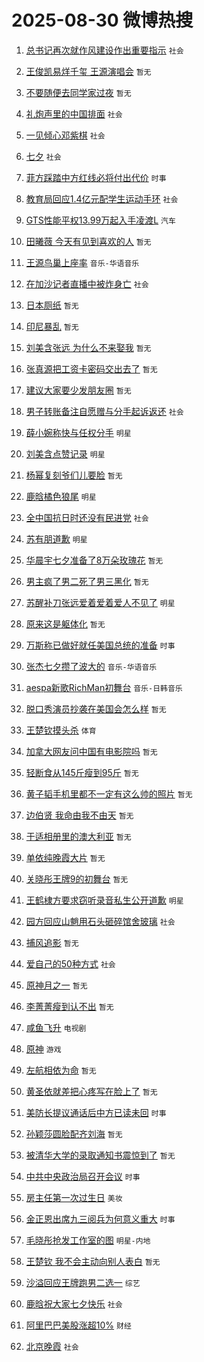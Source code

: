 # 2025-08-30 微博热搜 
1. [总书记再次就作风建设作出重要指示](https://m.weibo.cn/search?containerid=100103type%3D1%26t%3D10%26q%3D%23%E6%80%BB%E4%B9%A6%E8%AE%B0%E5%86%8D%E6%AC%A1%E5%B0%B1%E4%BD%9C%E9%A3%8E%E5%BB%BA%E8%AE%BE%E4%BD%9C%E5%87%BA%E9%87%8D%E8%A6%81%E6%8C%87%E7%A4%BA%23&stream_entry_id=51&isnewpage=1&extparam=seat%3D1%26pos%3D0%26cate%3D10103%26filter_type%3Drealtimehot%26q%3D%2523%25E6%2580%25BB%25E4%25B9%25A6%25E8%25AE%25B0%25E5%2586%258D%25E6%25AC%25A1%25E5%25B0%25B1%25E4%25BD%259C%25E9%25A3%258E%25E5%25BB%25BA%25E8%25AE%25BE%25E4%25BD%259C%25E5%2587%25BA%25E9%2587%258D%25E8%25A6%2581%25E6%258C%2587%25E7%25A4%25BA%2523%26dgr%3D0%26stream_entry_id%3D51%26c_type%3D51%26display_time%3D1756488216%26pre_seqid%3D175648821674102373268104) `社会` 

2. [王俊凯易烊千玺 王源演唱会](https://m.weibo.cn/search?containerid=100103type%3D1%26t%3D10%26q%3D%E7%8E%8B%E4%BF%8A%E5%87%AF%E6%98%93%E7%83%8A%E5%8D%83%E7%8E%BA+%E7%8E%8B%E6%BA%90%E6%BC%94%E5%94%B1%E4%BC%9A&stream_entry_id=31&isnewpage=1&extparam=seat%3D1%26flag%3D2%26cate%3D5001%26pos%3D0%26stream_entry_id%3D31%26lcate%3D5001%26band_rank%3D1%26filter_type%3Drealtimehot%26q%3D%25E7%258E%258B%25E4%25BF%258A%25E5%2587%25AF%25E6%2598%2593%25E7%2583%258A%25E5%258D%2583%25E7%258E%25BA%2520%25E7%258E%258B%25E6%25BA%2590%25E6%25BC%2594%25E5%2594%25B1%25E4%25BC%259A%26dgr%3D0%26realpos%3D1%26c_type%3D31%26display_time%3D1756488216%26pre_seqid%3D175648821674102373268104) `暂无` 

3. [不要随便去同学家过夜](https://m.weibo.cn/search?containerid=100103type%3D1%26t%3D10%26q%3D%23%E4%B8%8D%E8%A6%81%E9%9A%8F%E4%BE%BF%E5%8E%BB%E5%90%8C%E5%AD%A6%E5%AE%B6%E8%BF%87%E5%A4%9C%23&stream_entry_id=31&isnewpage=1&extparam=seat%3D1%26flag%3D0%26cate%3D5001%26pos%3D1%26stream_entry_id%3D31%26lcate%3D5001%26band_rank%3D2%26filter_type%3Drealtimehot%26q%3D%2523%25E4%25B8%258D%25E8%25A6%2581%25E9%259A%258F%25E4%25BE%25BF%25E5%258E%25BB%25E5%2590%258C%25E5%25AD%25A6%25E5%25AE%25B6%25E8%25BF%2587%25E5%25A4%259C%2523%26dgr%3D0%26realpos%3D2%26c_type%3D31%26display_time%3D1756488216%26pre_seqid%3D175648821674102373268104) `暂无` 

4. [礼炮声里的中国排面](https://m.weibo.cn/search?containerid=100103type%3D1%26t%3D10%26q%3D%23%E7%A4%BC%E7%82%AE%E5%A3%B0%E9%87%8C%E7%9A%84%E4%B8%AD%E5%9B%BD%E6%8E%92%E9%9D%A2%23&stream_entry_id=31&isnewpage=1&extparam=seat%3D1%26flag%3D0%26cate%3D5001%26pos%3D2%26stream_entry_id%3D31%26lcate%3D5001%26band_rank%3D3%26filter_type%3Drealtimehot%26q%3D%2523%25E7%25A4%25BC%25E7%2582%25AE%25E5%25A3%25B0%25E9%2587%258C%25E7%259A%2584%25E4%25B8%25AD%25E5%259B%25BD%25E6%258E%2592%25E9%259D%25A2%2523%26dgr%3D0%26realpos%3D3%26c_type%3D31%26display_time%3D1756488216%26pre_seqid%3D175648821674102373268104) `社会` 

5. [一见倾心邓紫棋](https://m.weibo.cn/search?containerid=100103type%3D1%26t%3D10%26q%3D%23%E4%B8%80%E8%A7%81%E5%80%BE%E5%BF%83%E9%82%93%E7%B4%AB%E6%A3%8B%23&stream_entry_id=31&isnewpage=1&extparam=seat%3D1%26cate%3D5001%26pos%3D3%26stream_entry_id%3D31%26lcate%3D5001%26band_rank%3D4%26c_type%3D31%26q%3D%2523%25E4%25B8%2580%25E8%25A7%2581%25E5%2580%25BE%25E5%25BF%2583%25E9%2582%2593%25E7%25B4%25AB%25E6%25A3%258B%2523%26filter_type%3Drealtimehot%26is_ad_pos%3D1%26dgr%3D0%26topic_ad%3D1%26adid%3D299005%26display_time%3D1756488216%26pre_seqid%3D175648821674102373268104) `社会` 

6. [七夕](https://m.weibo.cn/search?containerid=100103type%3D1%26t%3D10%26q%3D%E4%B8%83%E5%A4%95&stream_entry_id=31&isnewpage=1&extparam=seat%3D1%26flag%3D16%26cate%3D5001%26pos%3D4%26stream_entry_id%3D31%26lcate%3D5001%26band_rank%3D4%26filter_type%3Drealtimehot%26q%3D%25E4%25B8%2583%25E5%25A4%2595%26dgr%3D0%26realpos%3D4%26c_type%3D31%26display_time%3D1756488216%26pre_seqid%3D175648821674102373268104) `社会` 

7. [菲方踩踏中方红线必将付出代价](https://m.weibo.cn/search?containerid=100103type%3D1%26t%3D10%26q%3D%23%E8%8F%B2%E6%96%B9%E8%B8%A9%E8%B8%8F%E4%B8%AD%E6%96%B9%E7%BA%A2%E7%BA%BF%E5%BF%85%E5%B0%86%E4%BB%98%E5%87%BA%E4%BB%A3%E4%BB%B7%23&stream_entry_id=31&isnewpage=1&extparam=seat%3D1%26flag%3D1%26cate%3D5001%26pos%3D5%26stream_entry_id%3D31%26lcate%3D5001%26band_rank%3D5%26filter_type%3Drealtimehot%26q%3D%2523%25E8%258F%25B2%25E6%2596%25B9%25E8%25B8%25A9%25E8%25B8%258F%25E4%25B8%25AD%25E6%2596%25B9%25E7%25BA%25A2%25E7%25BA%25BF%25E5%25BF%2585%25E5%25B0%2586%25E4%25BB%2598%25E5%2587%25BA%25E4%25BB%25A3%25E4%25BB%25B7%2523%26dgr%3D0%26realpos%3D5%26c_type%3D31%26display_time%3D1756488216%26pre_seqid%3D175648821674102373268104) `时事` 

8. [教育局回应1.4亿元配学生运动手环](https://m.weibo.cn/search?containerid=100103type%3D1%26t%3D10%26q%3D%23%E6%95%99%E8%82%B2%E5%B1%80%E5%9B%9E%E5%BA%941.4%E4%BA%BF%E5%85%83%E9%85%8D%E5%AD%A6%E7%94%9F%E8%BF%90%E5%8A%A8%E6%89%8B%E7%8E%AF%23&stream_entry_id=31&isnewpage=1&extparam=seat%3D1%26flag%3D0%26cate%3D5001%26pos%3D6%26stream_entry_id%3D31%26lcate%3D5001%26band_rank%3D6%26filter_type%3Drealtimehot%26q%3D%2523%25E6%2595%2599%25E8%2582%25B2%25E5%25B1%2580%25E5%259B%259E%25E5%25BA%25941.4%25E4%25BA%25BF%25E5%2585%2583%25E9%2585%258D%25E5%25AD%25A6%25E7%2594%259F%25E8%25BF%2590%25E5%258A%25A8%25E6%2589%258B%25E7%258E%25AF%2523%26dgr%3D0%26realpos%3D6%26c_type%3D31%26display_time%3D1756488216%26pre_seqid%3D175648821674102373268104) `社会` 

9. [GTS性能平权13.99万起入手凌渡L](https://m.weibo.cn/search?containerid=100103type%3D1%26t%3D10%26q%3D%23GTS%E6%80%A7%E8%83%BD%E5%B9%B3%E6%9D%8313.99%E4%B8%87%E8%B5%B7%E5%85%A5%E6%89%8B%E5%87%8C%E6%B8%A1L%23&stream_entry_id=31&isnewpage=1&extparam=seat%3D1%26cate%3D5001%26pos%3D7%26stream_entry_id%3D31%26lcate%3D5001%26band_rank%3D7%26c_type%3D31%26q%3D%2523GTS%25E6%2580%25A7%25E8%2583%25BD%25E5%25B9%25B3%25E6%259D%258313.99%25E4%25B8%2587%25E8%25B5%25B7%25E5%2585%25A5%25E6%2589%258B%25E5%2587%258C%25E6%25B8%25A1L%2523%26filter_type%3Drealtimehot%26is_ad_pos%3D1%26dgr%3D0%26topic_ad%3D1%26adid%3D299123%26display_time%3D1756488216%26pre_seqid%3D175648821674102373268104) `汽车` 

10. [田曦薇 今天有见到喜欢的人](https://m.weibo.cn/search?containerid=100103type%3D1%26t%3D10%26q%3D%E7%94%B0%E6%9B%A6%E8%96%87+%E4%BB%8A%E5%A4%A9%E6%9C%89%E8%A7%81%E5%88%B0%E5%96%9C%E6%AC%A2%E7%9A%84%E4%BA%BA&stream_entry_id=31&isnewpage=1&extparam=seat%3D1%26flag%3D0%26cate%3D5001%26pos%3D8%26stream_entry_id%3D31%26lcate%3D5001%26band_rank%3D7%26filter_type%3Drealtimehot%26q%3D%25E7%2594%25B0%25E6%259B%25A6%25E8%2596%2587%2520%25E4%25BB%258A%25E5%25A4%25A9%25E6%259C%2589%25E8%25A7%2581%25E5%2588%25B0%25E5%2596%259C%25E6%25AC%25A2%25E7%259A%2584%25E4%25BA%25BA%26dgr%3D0%26realpos%3D7%26c_type%3D31%26display_time%3D1756488216%26pre_seqid%3D175648821674102373268104) `暂无` 

11. [王源鸟巢上座率](https://m.weibo.cn/search?containerid=100103type%3D1%26t%3D10%26q%3D%23%E7%8E%8B%E6%BA%90%E9%B8%9F%E5%B7%A2%E4%B8%8A%E5%BA%A7%E7%8E%87%23&stream_entry_id=31&isnewpage=1&extparam=seat%3D1%26flag%3D0%26cate%3D5001%26pos%3D9%26stream_entry_id%3D31%26lcate%3D5001%26band_rank%3D8%26filter_type%3Drealtimehot%26q%3D%2523%25E7%258E%258B%25E6%25BA%2590%25E9%25B8%259F%25E5%25B7%25A2%25E4%25B8%258A%25E5%25BA%25A7%25E7%258E%2587%2523%26dgr%3D0%26realpos%3D8%26c_type%3D31%26display_time%3D1756488216%26pre_seqid%3D175648821674102373268104) `音乐-华语音乐` 

12. [在加沙记者直播中被炸身亡](https://m.weibo.cn/search?containerid=100103type%3D1%26t%3D10%26q%3D%23%E5%9C%A8%E5%8A%A0%E6%B2%99%E8%AE%B0%E8%80%85%E7%9B%B4%E6%92%AD%E4%B8%AD%E8%A2%AB%E7%82%B8%E8%BA%AB%E4%BA%A1%23&stream_entry_id=31&isnewpage=1&extparam=seat%3D1%26flag%3D0%26cate%3D5001%26pos%3D10%26stream_entry_id%3D31%26lcate%3D5001%26band_rank%3D9%26filter_type%3Drealtimehot%26q%3D%2523%25E5%259C%25A8%25E5%258A%25A0%25E6%25B2%2599%25E8%25AE%25B0%25E8%2580%2585%25E7%259B%25B4%25E6%2592%25AD%25E4%25B8%25AD%25E8%25A2%25AB%25E7%2582%25B8%25E8%25BA%25AB%25E4%25BA%25A1%2523%26dgr%3D0%26realpos%3D9%26c_type%3D31%26display_time%3D1756488216%26pre_seqid%3D175648821674102373268104) `社会` 

13. [日本厕纸](https://m.weibo.cn/search?containerid=100103type%3D1%26t%3D10%26q%3D%E6%97%A5%E6%9C%AC%E5%8E%95%E7%BA%B8&stream_entry_id=31&isnewpage=1&extparam=seat%3D1%26flag%3D0%26cate%3D5001%26pos%3D11%26stream_entry_id%3D31%26lcate%3D5001%26band_rank%3D10%26filter_type%3Drealtimehot%26q%3D%25E6%2597%25A5%25E6%259C%25AC%25E5%258E%2595%25E7%25BA%25B8%26dgr%3D0%26realpos%3D10%26c_type%3D31%26display_time%3D1756488216%26pre_seqid%3D175648821674102373268104) `暂无` 

14. [印尼暴乱](https://m.weibo.cn/search?containerid=100103type%3D1%26t%3D10%26q%3D%E5%8D%B0%E5%B0%BC%E6%9A%B4%E4%B9%B1&stream_entry_id=31&isnewpage=1&extparam=seat%3D1%26flag%3D2%26cate%3D5001%26pos%3D12%26stream_entry_id%3D31%26lcate%3D5001%26band_rank%3D11%26filter_type%3Drealtimehot%26q%3D%25E5%258D%25B0%25E5%25B0%25BC%25E6%259A%25B4%25E4%25B9%25B1%26dgr%3D0%26realpos%3D11%26c_type%3D31%26display_time%3D1756488216%26pre_seqid%3D175648821674102373268104) `暂无` 

15. [刘美含张远 为什么不来娶我](https://m.weibo.cn/search?containerid=100103type%3D1%26t%3D10%26q%3D%E5%88%98%E7%BE%8E%E5%90%AB%E5%BC%A0%E8%BF%9C+%E4%B8%BA%E4%BB%80%E4%B9%88%E4%B8%8D%E6%9D%A5%E5%A8%B6%E6%88%91&stream_entry_id=31&isnewpage=1&extparam=seat%3D1%26flag%3D2%26cate%3D5001%26pos%3D13%26stream_entry_id%3D31%26lcate%3D5001%26band_rank%3D12%26filter_type%3Drealtimehot%26q%3D%25E5%2588%2598%25E7%25BE%258E%25E5%2590%25AB%25E5%25BC%25A0%25E8%25BF%259C%2520%25E4%25B8%25BA%25E4%25BB%2580%25E4%25B9%2588%25E4%25B8%258D%25E6%259D%25A5%25E5%25A8%25B6%25E6%2588%2591%26dgr%3D0%26realpos%3D12%26c_type%3D31%26display_time%3D1756488216%26pre_seqid%3D175648821674102373268104) `暂无` 

16. [张真源把工资卡密码交出去了](https://m.weibo.cn/search?containerid=100103type%3D1%26t%3D10%26q%3D%E5%BC%A0%E7%9C%9F%E6%BA%90%E6%8A%8A%E5%B7%A5%E8%B5%84%E5%8D%A1%E5%AF%86%E7%A0%81%E4%BA%A4%E5%87%BA%E5%8E%BB%E4%BA%86&stream_entry_id=31&isnewpage=1&extparam=seat%3D1%26flag%3D0%26cate%3D5001%26pos%3D14%26stream_entry_id%3D31%26lcate%3D5001%26band_rank%3D13%26filter_type%3Drealtimehot%26q%3D%25E5%25BC%25A0%25E7%259C%259F%25E6%25BA%2590%25E6%258A%258A%25E5%25B7%25A5%25E8%25B5%2584%25E5%258D%25A1%25E5%25AF%2586%25E7%25A0%2581%25E4%25BA%25A4%25E5%2587%25BA%25E5%258E%25BB%25E4%25BA%2586%26dgr%3D0%26realpos%3D13%26c_type%3D31%26display_time%3D1756488216%26pre_seqid%3D175648821674102373268104) `暂无` 

17. [建议大家要少发朋友圈](https://m.weibo.cn/search?containerid=100103type%3D1%26t%3D10%26q%3D%E5%BB%BA%E8%AE%AE%E5%A4%A7%E5%AE%B6%E8%A6%81%E5%B0%91%E5%8F%91%E6%9C%8B%E5%8F%8B%E5%9C%88&stream_entry_id=31&isnewpage=1&extparam=seat%3D1%26flag%3D0%26cate%3D5001%26pos%3D15%26stream_entry_id%3D31%26lcate%3D5001%26band_rank%3D14%26filter_type%3Drealtimehot%26q%3D%25E5%25BB%25BA%25E8%25AE%25AE%25E5%25A4%25A7%25E5%25AE%25B6%25E8%25A6%2581%25E5%25B0%2591%25E5%258F%2591%25E6%259C%258B%25E5%258F%258B%25E5%259C%2588%26dgr%3D0%26realpos%3D14%26c_type%3D31%26display_time%3D1756488216%26pre_seqid%3D175648821674102373268104) `暂无` 

18. [男子转账备注自愿赠与分手起诉返还](https://m.weibo.cn/search?containerid=100103type%3D1%26t%3D10%26q%3D%23%E7%94%B7%E5%AD%90%E8%BD%AC%E8%B4%A6%E5%A4%87%E6%B3%A8%E8%87%AA%E6%84%BF%E8%B5%A0%E4%B8%8E%E5%88%86%E6%89%8B%E8%B5%B7%E8%AF%89%E8%BF%94%E8%BF%98%23&stream_entry_id=31&isnewpage=1&extparam=seat%3D1%26flag%3D0%26cate%3D5001%26pos%3D16%26stream_entry_id%3D31%26lcate%3D5001%26band_rank%3D15%26filter_type%3Drealtimehot%26q%3D%2523%25E7%2594%25B7%25E5%25AD%2590%25E8%25BD%25AC%25E8%25B4%25A6%25E5%25A4%2587%25E6%25B3%25A8%25E8%2587%25AA%25E6%2584%25BF%25E8%25B5%25A0%25E4%25B8%258E%25E5%2588%2586%25E6%2589%258B%25E8%25B5%25B7%25E8%25AF%2589%25E8%25BF%2594%25E8%25BF%2598%2523%26dgr%3D0%26realpos%3D15%26c_type%3D31%26display_time%3D1756488216%26pre_seqid%3D175648821674102373268104) `社会` 

19. [薛小婉称快与任权分手](https://m.weibo.cn/search?containerid=100103type%3D1%26t%3D10%26q%3D%23%E8%96%9B%E5%B0%8F%E5%A9%89%E7%A7%B0%E5%BF%AB%E4%B8%8E%E4%BB%BB%E6%9D%83%E5%88%86%E6%89%8B%23&stream_entry_id=31&isnewpage=1&extparam=seat%3D1%26flag%3D0%26cate%3D5001%26pos%3D17%26stream_entry_id%3D31%26lcate%3D5001%26band_rank%3D16%26filter_type%3Drealtimehot%26q%3D%2523%25E8%2596%259B%25E5%25B0%258F%25E5%25A9%2589%25E7%25A7%25B0%25E5%25BF%25AB%25E4%25B8%258E%25E4%25BB%25BB%25E6%259D%2583%25E5%2588%2586%25E6%2589%258B%2523%26dgr%3D0%26realpos%3D16%26c_type%3D31%26display_time%3D1756488216%26pre_seqid%3D175648821674102373268104) `明星` 

20. [刘美含点赞记录](https://m.weibo.cn/search?containerid=100103type%3D1%26t%3D10%26q%3D%23%E5%88%98%E7%BE%8E%E5%90%AB%E7%82%B9%E8%B5%9E%E8%AE%B0%E5%BD%95%23&stream_entry_id=31&isnewpage=1&extparam=seat%3D1%26flag%3D0%26cate%3D5001%26pos%3D18%26stream_entry_id%3D31%26lcate%3D5001%26band_rank%3D17%26filter_type%3Drealtimehot%26q%3D%2523%25E5%2588%2598%25E7%25BE%258E%25E5%2590%25AB%25E7%2582%25B9%25E8%25B5%259E%25E8%25AE%25B0%25E5%25BD%2595%2523%26dgr%3D0%26realpos%3D17%26c_type%3D31%26display_time%3D1756488216%26pre_seqid%3D175648821674102373268104) `明星` 

21. [杨幂复刻爷们儿要脸](https://m.weibo.cn/search?containerid=100103type%3D1%26t%3D10%26q%3D%E6%9D%A8%E5%B9%82%E5%A4%8D%E5%88%BB%E7%88%B7%E4%BB%AC%E5%84%BF%E8%A6%81%E8%84%B8&stream_entry_id=31&isnewpage=1&extparam=seat%3D1%26flag%3D0%26cate%3D5001%26pos%3D19%26stream_entry_id%3D31%26lcate%3D5001%26band_rank%3D18%26filter_type%3Drealtimehot%26q%3D%25E6%259D%25A8%25E5%25B9%2582%25E5%25A4%258D%25E5%2588%25BB%25E7%2588%25B7%25E4%25BB%25AC%25E5%2584%25BF%25E8%25A6%2581%25E8%2584%25B8%26dgr%3D0%26realpos%3D18%26c_type%3D31%26display_time%3D1756488216%26pre_seqid%3D175648821674102373268104) `暂无` 

22. [鹿晗橘色狼尾](https://m.weibo.cn/search?containerid=100103type%3D1%26t%3D10%26q%3D%23%E9%B9%BF%E6%99%97%E6%A9%98%E8%89%B2%E7%8B%BC%E5%B0%BE%23&stream_entry_id=31&isnewpage=1&extparam=seat%3D1%26flag%3D0%26cate%3D5001%26pos%3D20%26stream_entry_id%3D31%26lcate%3D5001%26band_rank%3D19%26filter_type%3Drealtimehot%26q%3D%2523%25E9%25B9%25BF%25E6%2599%2597%25E6%25A9%2598%25E8%2589%25B2%25E7%258B%25BC%25E5%25B0%25BE%2523%26dgr%3D0%26realpos%3D19%26c_type%3D31%26display_time%3D1756488216%26pre_seqid%3D175648821674102373268104) `明星` 

23. [全中国抗日时还没有民进党](https://m.weibo.cn/search?containerid=100103type%3D1%26t%3D10%26q%3D%23%E5%85%A8%E4%B8%AD%E5%9B%BD%E6%8A%97%E6%97%A5%E6%97%B6%E8%BF%98%E6%B2%A1%E6%9C%89%E6%B0%91%E8%BF%9B%E5%85%9A%23&stream_entry_id=31&isnewpage=1&extparam=seat%3D1%26flag%3D0%26cate%3D5001%26pos%3D21%26stream_entry_id%3D31%26lcate%3D5001%26band_rank%3D20%26filter_type%3Drealtimehot%26q%3D%2523%25E5%2585%25A8%25E4%25B8%25AD%25E5%259B%25BD%25E6%258A%2597%25E6%2597%25A5%25E6%2597%25B6%25E8%25BF%2598%25E6%25B2%25A1%25E6%259C%2589%25E6%25B0%2591%25E8%25BF%259B%25E5%2585%259A%2523%26dgr%3D0%26realpos%3D20%26c_type%3D31%26display_time%3D1756488216%26pre_seqid%3D175648821674102373268104) `社会` 

24. [苏有朋道歉](https://m.weibo.cn/search?containerid=100103type%3D1%26t%3D10%26q%3D%E8%8B%8F%E6%9C%89%E6%9C%8B%E9%81%93%E6%AD%89&stream_entry_id=31&isnewpage=1&extparam=seat%3D1%26flag%3D2%26cate%3D5001%26pos%3D22%26stream_entry_id%3D31%26lcate%3D5001%26band_rank%3D21%26filter_type%3Drealtimehot%26q%3D%25E8%258B%258F%25E6%259C%2589%25E6%259C%258B%25E9%2581%2593%25E6%25AD%2589%26dgr%3D0%26realpos%3D21%26c_type%3D31%26display_time%3D1756488216%26pre_seqid%3D175648821674102373268104) `明星` 

25. [华晨宇七夕准备了8万朵玫瑰花](https://m.weibo.cn/search?containerid=100103type%3D1%26t%3D10%26q%3D%E5%8D%8E%E6%99%A8%E5%AE%87%E4%B8%83%E5%A4%95%E5%87%86%E5%A4%87%E4%BA%868%E4%B8%87%E6%9C%B5%E7%8E%AB%E7%91%B0%E8%8A%B1&stream_entry_id=31&isnewpage=1&extparam=seat%3D1%26flag%3D0%26cate%3D5001%26pos%3D23%26stream_entry_id%3D31%26lcate%3D5001%26band_rank%3D22%26filter_type%3Drealtimehot%26q%3D%25E5%258D%258E%25E6%2599%25A8%25E5%25AE%2587%25E4%25B8%2583%25E5%25A4%2595%25E5%2587%2586%25E5%25A4%2587%25E4%25BA%25868%25E4%25B8%2587%25E6%259C%25B5%25E7%258E%25AB%25E7%2591%25B0%25E8%258A%25B1%26dgr%3D0%26realpos%3D22%26c_type%3D31%26display_time%3D1756488216%26pre_seqid%3D175648821674102373268104) `暂无` 

26. [男主疯了男二死了男三黑化](https://m.weibo.cn/search?containerid=100103type%3D1%26t%3D10%26q%3D%E7%94%B7%E4%B8%BB%E7%96%AF%E4%BA%86%E7%94%B7%E4%BA%8C%E6%AD%BB%E4%BA%86%E7%94%B7%E4%B8%89%E9%BB%91%E5%8C%96&stream_entry_id=31&isnewpage=1&extparam=seat%3D1%26flag%3D0%26cate%3D5001%26pos%3D24%26stream_entry_id%3D31%26lcate%3D5001%26band_rank%3D23%26filter_type%3Drealtimehot%26q%3D%25E7%2594%25B7%25E4%25B8%25BB%25E7%2596%25AF%25E4%25BA%2586%25E7%2594%25B7%25E4%25BA%258C%25E6%25AD%25BB%25E4%25BA%2586%25E7%2594%25B7%25E4%25B8%2589%25E9%25BB%2591%25E5%258C%2596%26dgr%3D0%26realpos%3D23%26c_type%3D31%26display_time%3D1756488216%26pre_seqid%3D175648821674102373268104) `暂无` 

27. [苏醒补刀张远爱着爱着爱人不见了](https://m.weibo.cn/search?containerid=100103type%3D1%26t%3D10%26q%3D%23%E8%8B%8F%E9%86%92%E8%A1%A5%E5%88%80%E5%BC%A0%E8%BF%9C%E7%88%B1%E7%9D%80%E7%88%B1%E7%9D%80%E7%88%B1%E4%BA%BA%E4%B8%8D%E8%A7%81%E4%BA%86%23&stream_entry_id=31&isnewpage=1&extparam=seat%3D1%26flag%3D1%26cate%3D5001%26pos%3D25%26stream_entry_id%3D31%26lcate%3D5001%26band_rank%3D24%26filter_type%3Drealtimehot%26q%3D%2523%25E8%258B%258F%25E9%2586%2592%25E8%25A1%25A5%25E5%2588%2580%25E5%25BC%25A0%25E8%25BF%259C%25E7%2588%25B1%25E7%259D%2580%25E7%2588%25B1%25E7%259D%2580%25E7%2588%25B1%25E4%25BA%25BA%25E4%25B8%258D%25E8%25A7%2581%25E4%25BA%2586%2523%26dgr%3D0%26realpos%3D24%26c_type%3D31%26display_time%3D1756488216%26pre_seqid%3D175648821674102373268104) `明星` 

28. [原来这是躯体化](https://m.weibo.cn/search?containerid=100103type%3D1%26t%3D10%26q%3D%E5%8E%9F%E6%9D%A5%E8%BF%99%E6%98%AF%E8%BA%AF%E4%BD%93%E5%8C%96&stream_entry_id=31&isnewpage=1&extparam=seat%3D1%26flag%3D0%26cate%3D5001%26pos%3D26%26stream_entry_id%3D31%26lcate%3D5001%26band_rank%3D25%26filter_type%3Drealtimehot%26q%3D%25E5%258E%259F%25E6%259D%25A5%25E8%25BF%2599%25E6%2598%25AF%25E8%25BA%25AF%25E4%25BD%2593%25E5%258C%2596%26dgr%3D0%26realpos%3D25%26c_type%3D31%26display_time%3D1756488216%26pre_seqid%3D175648821674102373268104) `暂无` 

29. [万斯称已做好就任美国总统的准备](https://m.weibo.cn/search?containerid=100103type%3D1%26t%3D10%26q%3D%23%E4%B8%87%E6%96%AF%E7%A7%B0%E5%B7%B2%E5%81%9A%E5%A5%BD%E5%B0%B1%E4%BB%BB%E7%BE%8E%E5%9B%BD%E6%80%BB%E7%BB%9F%E7%9A%84%E5%87%86%E5%A4%87%23&stream_entry_id=31&isnewpage=1&extparam=seat%3D1%26flag%3D0%26cate%3D5001%26pos%3D27%26stream_entry_id%3D31%26lcate%3D5001%26band_rank%3D26%26filter_type%3Drealtimehot%26q%3D%2523%25E4%25B8%2587%25E6%2596%25AF%25E7%25A7%25B0%25E5%25B7%25B2%25E5%2581%259A%25E5%25A5%25BD%25E5%25B0%25B1%25E4%25BB%25BB%25E7%25BE%258E%25E5%259B%25BD%25E6%2580%25BB%25E7%25BB%259F%25E7%259A%2584%25E5%2587%2586%25E5%25A4%2587%2523%26dgr%3D0%26realpos%3D26%26c_type%3D31%26display_time%3D1756488216%26pre_seqid%3D175648821674102373268104) `时事` 

30. [张杰七夕攒了波大的](https://m.weibo.cn/search?containerid=100103type%3D1%26t%3D10%26q%3D%23%E5%BC%A0%E6%9D%B0%E4%B8%83%E5%A4%95%E6%94%92%E4%BA%86%E6%B3%A2%E5%A4%A7%E7%9A%84%23&stream_entry_id=31&isnewpage=1&extparam=seat%3D1%26flag%3D0%26cate%3D5001%26pos%3D28%26stream_entry_id%3D31%26lcate%3D5001%26band_rank%3D27%26filter_type%3Drealtimehot%26q%3D%2523%25E5%25BC%25A0%25E6%259D%25B0%25E4%25B8%2583%25E5%25A4%2595%25E6%2594%2592%25E4%25BA%2586%25E6%25B3%25A2%25E5%25A4%25A7%25E7%259A%2584%2523%26dgr%3D0%26realpos%3D27%26c_type%3D31%26display_time%3D1756488216%26pre_seqid%3D175648821674102373268104) `音乐-华语音乐` 

31. [aespa新歌RichMan初舞台](https://m.weibo.cn/search?containerid=100103type%3D1%26t%3D10%26q%3D%23aespa%E6%96%B0%E6%AD%8CRichMan%E5%88%9D%E8%88%9E%E5%8F%B0%23&stream_entry_id=31&isnewpage=1&extparam=seat%3D1%26flag%3D0%26cate%3D5001%26pos%3D29%26stream_entry_id%3D31%26lcate%3D5001%26band_rank%3D28%26filter_type%3Drealtimehot%26q%3D%2523aespa%25E6%2596%25B0%25E6%25AD%258CRichMan%25E5%2588%259D%25E8%2588%259E%25E5%258F%25B0%2523%26dgr%3D0%26realpos%3D28%26c_type%3D31%26display_time%3D1756488216%26pre_seqid%3D175648821674102373268104) `音乐-日韩音乐` 

32. [脱口秀演员抄袭在美国会怎么样](https://m.weibo.cn/search?containerid=100103type%3D1%26t%3D10%26q%3D%E8%84%B1%E5%8F%A3%E7%A7%80%E6%BC%94%E5%91%98%E6%8A%84%E8%A2%AD%E5%9C%A8%E7%BE%8E%E5%9B%BD%E4%BC%9A%E6%80%8E%E4%B9%88%E6%A0%B7&stream_entry_id=31&isnewpage=1&extparam=seat%3D1%26flag%3D0%26cate%3D5001%26pos%3D30%26stream_entry_id%3D31%26lcate%3D5001%26band_rank%3D29%26filter_type%3Drealtimehot%26q%3D%25E8%2584%25B1%25E5%258F%25A3%25E7%25A7%2580%25E6%25BC%2594%25E5%2591%2598%25E6%258A%2584%25E8%25A2%25AD%25E5%259C%25A8%25E7%25BE%258E%25E5%259B%25BD%25E4%25BC%259A%25E6%2580%258E%25E4%25B9%2588%25E6%25A0%25B7%26dgr%3D0%26realpos%3D29%26c_type%3D31%26display_time%3D1756488216%26pre_seqid%3D175648821674102373268104) `暂无` 

33. [王楚钦摸头杀](https://m.weibo.cn/search?containerid=100103type%3D1%26t%3D10%26q%3D%23%E7%8E%8B%E6%A5%9A%E9%92%A6%E6%91%B8%E5%A4%B4%E6%9D%80%23&stream_entry_id=31&isnewpage=1&extparam=seat%3D1%26flag%3D0%26cate%3D5001%26pos%3D31%26stream_entry_id%3D31%26lcate%3D5001%26band_rank%3D30%26filter_type%3Drealtimehot%26q%3D%2523%25E7%258E%258B%25E6%25A5%259A%25E9%2592%25A6%25E6%2591%25B8%25E5%25A4%25B4%25E6%259D%2580%2523%26dgr%3D0%26realpos%3D30%26c_type%3D31%26display_time%3D1756488216%26pre_seqid%3D175648821674102373268104) `体育` 

34. [加拿大网友问中国有电影院吗](https://m.weibo.cn/search?containerid=100103type%3D1%26t%3D10%26q%3D%E5%8A%A0%E6%8B%BF%E5%A4%A7%E7%BD%91%E5%8F%8B%E9%97%AE%E4%B8%AD%E5%9B%BD%E6%9C%89%E7%94%B5%E5%BD%B1%E9%99%A2%E5%90%97&stream_entry_id=31&isnewpage=1&extparam=seat%3D1%26flag%3D1%26cate%3D5001%26pos%3D32%26stream_entry_id%3D31%26lcate%3D5001%26band_rank%3D31%26filter_type%3Drealtimehot%26q%3D%25E5%258A%25A0%25E6%258B%25BF%25E5%25A4%25A7%25E7%25BD%2591%25E5%258F%258B%25E9%2597%25AE%25E4%25B8%25AD%25E5%259B%25BD%25E6%259C%2589%25E7%2594%25B5%25E5%25BD%25B1%25E9%2599%25A2%25E5%2590%2597%26dgr%3D0%26realpos%3D31%26c_type%3D31%26display_time%3D1756488216%26pre_seqid%3D175648821674102373268104) `暂无` 

35. [轻断食从145斤瘦到95斤](https://m.weibo.cn/search?containerid=100103type%3D1%26t%3D10%26q%3D%E8%BD%BB%E6%96%AD%E9%A3%9F%E4%BB%8E145%E6%96%A4%E7%98%A6%E5%88%B095%E6%96%A4&stream_entry_id=31&isnewpage=1&extparam=seat%3D1%26flag%3D0%26cate%3D5001%26pos%3D33%26stream_entry_id%3D31%26lcate%3D5001%26band_rank%3D32%26filter_type%3Drealtimehot%26q%3D%25E8%25BD%25BB%25E6%2596%25AD%25E9%25A3%259F%25E4%25BB%258E145%25E6%2596%25A4%25E7%2598%25A6%25E5%2588%25B095%25E6%2596%25A4%26dgr%3D0%26realpos%3D32%26c_type%3D31%26display_time%3D1756488216%26pre_seqid%3D175648821674102373268104) `暂无` 

36. [黄子韬手机里都不一定有这么帅的照片](https://m.weibo.cn/search?containerid=100103type%3D1%26t%3D10%26q%3D%E9%BB%84%E5%AD%90%E9%9F%AC%E6%89%8B%E6%9C%BA%E9%87%8C%E9%83%BD%E4%B8%8D%E4%B8%80%E5%AE%9A%E6%9C%89%E8%BF%99%E4%B9%88%E5%B8%85%E7%9A%84%E7%85%A7%E7%89%87&stream_entry_id=31&isnewpage=1&extparam=seat%3D1%26flag%3D0%26cate%3D5001%26pos%3D34%26stream_entry_id%3D31%26lcate%3D5001%26band_rank%3D33%26filter_type%3Drealtimehot%26q%3D%25E9%25BB%2584%25E5%25AD%2590%25E9%259F%25AC%25E6%2589%258B%25E6%259C%25BA%25E9%2587%258C%25E9%2583%25BD%25E4%25B8%258D%25E4%25B8%2580%25E5%25AE%259A%25E6%259C%2589%25E8%25BF%2599%25E4%25B9%2588%25E5%25B8%2585%25E7%259A%2584%25E7%2585%25A7%25E7%2589%2587%26dgr%3D0%26realpos%3D33%26c_type%3D31%26display_time%3D1756488216%26pre_seqid%3D175648821674102373268104) `暂无` 

37. [边伯贤 我命由我不由天](https://m.weibo.cn/search?containerid=100103type%3D1%26t%3D10%26q%3D%E8%BE%B9%E4%BC%AF%E8%B4%A4+%E6%88%91%E5%91%BD%E7%94%B1%E6%88%91%E4%B8%8D%E7%94%B1%E5%A4%A9&stream_entry_id=31&isnewpage=1&extparam=seat%3D1%26flag%3D0%26cate%3D5001%26pos%3D35%26stream_entry_id%3D31%26lcate%3D5001%26band_rank%3D34%26filter_type%3Drealtimehot%26q%3D%25E8%25BE%25B9%25E4%25BC%25AF%25E8%25B4%25A4%2520%25E6%2588%2591%25E5%2591%25BD%25E7%2594%25B1%25E6%2588%2591%25E4%25B8%258D%25E7%2594%25B1%25E5%25A4%25A9%26dgr%3D0%26realpos%3D34%26c_type%3D31%26display_time%3D1756488216%26pre_seqid%3D175648821674102373268104) `暂无` 

38. [于适相册里的澳大利亚](https://m.weibo.cn/search?containerid=100103type%3D1%26t%3D10%26q%3D%E4%BA%8E%E9%80%82%E7%9B%B8%E5%86%8C%E9%87%8C%E7%9A%84%E6%BE%B3%E5%A4%A7%E5%88%A9%E4%BA%9A&stream_entry_id=31&isnewpage=1&extparam=seat%3D1%26flag%3D0%26cate%3D5001%26pos%3D36%26stream_entry_id%3D31%26lcate%3D5001%26band_rank%3D35%26filter_type%3Drealtimehot%26q%3D%25E4%25BA%258E%25E9%2580%2582%25E7%259B%25B8%25E5%2586%258C%25E9%2587%258C%25E7%259A%2584%25E6%25BE%25B3%25E5%25A4%25A7%25E5%2588%25A9%25E4%25BA%259A%26dgr%3D0%26realpos%3D35%26c_type%3D31%26display_time%3D1756488216%26pre_seqid%3D175648821674102373268104) `暂无` 

39. [单依纯晚霞大片](https://m.weibo.cn/search?containerid=100103type%3D1%26t%3D10%26q%3D%E5%8D%95%E4%BE%9D%E7%BA%AF%E6%99%9A%E9%9C%9E%E5%A4%A7%E7%89%87&stream_entry_id=31&isnewpage=1&extparam=seat%3D1%26flag%3D0%26cate%3D5001%26pos%3D37%26stream_entry_id%3D31%26lcate%3D5001%26band_rank%3D36%26filter_type%3Drealtimehot%26q%3D%25E5%258D%2595%25E4%25BE%259D%25E7%25BA%25AF%25E6%2599%259A%25E9%259C%259E%25E5%25A4%25A7%25E7%2589%2587%26dgr%3D0%26realpos%3D36%26c_type%3D31%26display_time%3D1756488216%26pre_seqid%3D175648821674102373268104) `暂无` 

40. [关晓彤王牌9的初舞台](https://m.weibo.cn/search?containerid=100103type%3D1%26t%3D10%26q%3D%E5%85%B3%E6%99%93%E5%BD%A4%E7%8E%8B%E7%89%8C9%E7%9A%84%E5%88%9D%E8%88%9E%E5%8F%B0&stream_entry_id=31&isnewpage=1&extparam=seat%3D1%26flag%3D0%26cate%3D5001%26pos%3D38%26stream_entry_id%3D31%26lcate%3D5001%26band_rank%3D37%26filter_type%3Drealtimehot%26q%3D%25E5%2585%25B3%25E6%2599%2593%25E5%25BD%25A4%25E7%258E%258B%25E7%2589%258C9%25E7%259A%2584%25E5%2588%259D%25E8%2588%259E%25E5%258F%25B0%26dgr%3D0%26realpos%3D37%26c_type%3D31%26display_time%3D1756488216%26pre_seqid%3D175648821674102373268104) `暂无` 

41. [王鹤棣方要求窃听录音私生公开道歉](https://m.weibo.cn/search?containerid=100103type%3D1%26t%3D10%26q%3D%23%E7%8E%8B%E9%B9%A4%E6%A3%A3%E6%96%B9%E8%A6%81%E6%B1%82%E7%AA%83%E5%90%AC%E5%BD%95%E9%9F%B3%E7%A7%81%E7%94%9F%E5%85%AC%E5%BC%80%E9%81%93%E6%AD%89%23&stream_entry_id=31&isnewpage=1&extparam=seat%3D1%26flag%3D0%26cate%3D5001%26pos%3D39%26stream_entry_id%3D31%26lcate%3D5001%26band_rank%3D38%26filter_type%3Drealtimehot%26q%3D%2523%25E7%258E%258B%25E9%25B9%25A4%25E6%25A3%25A3%25E6%2596%25B9%25E8%25A6%2581%25E6%25B1%2582%25E7%25AA%2583%25E5%2590%25AC%25E5%25BD%2595%25E9%259F%25B3%25E7%25A7%2581%25E7%2594%259F%25E5%2585%25AC%25E5%25BC%2580%25E9%2581%2593%25E6%25AD%2589%2523%26dgr%3D0%26realpos%3D38%26c_type%3D31%26display_time%3D1756488216%26pre_seqid%3D175648821674102373268104) `明星` 

42. [园方回应山魈用石头砸碎馆舍玻璃](https://m.weibo.cn/search?containerid=100103type%3D1%26t%3D10%26q%3D%23%E5%9B%AD%E6%96%B9%E5%9B%9E%E5%BA%94%E5%B1%B1%E9%AD%88%E7%94%A8%E7%9F%B3%E5%A4%B4%E7%A0%B8%E7%A2%8E%E9%A6%86%E8%88%8D%E7%8E%BB%E7%92%83%23&stream_entry_id=31&isnewpage=1&extparam=seat%3D1%26flag%3D0%26cate%3D5001%26pos%3D40%26stream_entry_id%3D31%26lcate%3D5001%26band_rank%3D39%26filter_type%3Drealtimehot%26q%3D%2523%25E5%259B%25AD%25E6%2596%25B9%25E5%259B%259E%25E5%25BA%2594%25E5%25B1%25B1%25E9%25AD%2588%25E7%2594%25A8%25E7%259F%25B3%25E5%25A4%25B4%25E7%25A0%25B8%25E7%25A2%258E%25E9%25A6%2586%25E8%2588%258D%25E7%258E%25BB%25E7%2592%2583%2523%26dgr%3D0%26realpos%3D39%26c_type%3D31%26display_time%3D1756488216%26pre_seqid%3D175648821674102373268104) `社会` 

43. [捕风追影](https://m.weibo.cn/search?containerid=100103type%3D1%26t%3D10%26q%3D%E6%8D%95%E9%A3%8E%E8%BF%BD%E5%BD%B1&stream_entry_id=31&isnewpage=1&extparam=seat%3D1%26flag%3D0%26cate%3D5001%26pos%3D41%26stream_entry_id%3D31%26lcate%3D5001%26band_rank%3D40%26filter_type%3Drealtimehot%26q%3D%25E6%258D%2595%25E9%25A3%258E%25E8%25BF%25BD%25E5%25BD%25B1%26dgr%3D0%26realpos%3D40%26c_type%3D31%26display_time%3D1756488216%26pre_seqid%3D175648821674102373268104) `暂无` 

44. [爱自己的50种方式](https://m.weibo.cn/search?containerid=100103type%3D1%26t%3D10%26q%3D%23%E7%88%B1%E8%87%AA%E5%B7%B1%E7%9A%8450%E7%A7%8D%E6%96%B9%E5%BC%8F%23&stream_entry_id=31&isnewpage=1&extparam=seat%3D1%26flag%3D1%26cate%3D5001%26pos%3D42%26stream_entry_id%3D31%26lcate%3D5001%26band_rank%3D41%26filter_type%3Drealtimehot%26q%3D%2523%25E7%2588%25B1%25E8%2587%25AA%25E5%25B7%25B1%25E7%259A%258450%25E7%25A7%258D%25E6%2596%25B9%25E5%25BC%258F%2523%26dgr%3D0%26realpos%3D41%26c_type%3D31%26display_time%3D1756488216%26pre_seqid%3D175648821674102373268104) `社会` 

45. [原神月之一](https://m.weibo.cn/search?containerid=100103type%3D1%26t%3D10%26q%3D%23%E5%8E%9F%E7%A5%9E%E6%9C%88%E4%B9%8B%E4%B8%80%23&stream_entry_id=31&isnewpage=1&extparam=seat%3D1%26flag%3D0%26cate%3D5001%26pos%3D43%26stream_entry_id%3D31%26lcate%3D5001%26band_rank%3D42%26filter_type%3Drealtimehot%26q%3D%2523%25E5%258E%259F%25E7%25A5%259E%25E6%259C%2588%25E4%25B9%258B%25E4%25B8%2580%2523%26dgr%3D0%26realpos%3D42%26c_type%3D31%26display_time%3D1756488216%26pre_seqid%3D175648821674102373268104) `暂无` 

46. [李菁菁瘦到认不出](https://m.weibo.cn/search?containerid=100103type%3D1%26t%3D10%26q%3D%E6%9D%8E%E8%8F%81%E8%8F%81%E7%98%A6%E5%88%B0%E8%AE%A4%E4%B8%8D%E5%87%BA&stream_entry_id=31&isnewpage=1&extparam=seat%3D1%26flag%3D0%26cate%3D5001%26pos%3D44%26stream_entry_id%3D31%26lcate%3D5001%26band_rank%3D43%26filter_type%3Drealtimehot%26q%3D%25E6%259D%258E%25E8%258F%2581%25E8%258F%2581%25E7%2598%25A6%25E5%2588%25B0%25E8%25AE%25A4%25E4%25B8%258D%25E5%2587%25BA%26dgr%3D0%26realpos%3D43%26c_type%3D31%26display_time%3D1756488216%26pre_seqid%3D175648821674102373268104) `暂无` 

47. [咸鱼飞升](https://m.weibo.cn/search?containerid=100103type%3D1%26t%3D10%26q%3D%E5%92%B8%E9%B1%BC%E9%A3%9E%E5%8D%87&stream_entry_id=31&isnewpage=1&extparam=seat%3D1%26flag%3D0%26cate%3D5001%26pos%3D45%26stream_entry_id%3D31%26lcate%3D5001%26band_rank%3D44%26filter_type%3Drealtimehot%26q%3D%25E5%2592%25B8%25E9%25B1%25BC%25E9%25A3%259E%25E5%258D%2587%26dgr%3D0%26realpos%3D44%26c_type%3D31%26display_time%3D1756488216%26pre_seqid%3D175648821674102373268104) `电视剧` 

48. [原神](https://m.weibo.cn/search?containerid=100103type%3D1%26t%3D10%26q%3D%E5%8E%9F%E7%A5%9E&stream_entry_id=31&isnewpage=1&extparam=seat%3D1%26flag%3D0%26cate%3D5001%26pos%3D46%26stream_entry_id%3D31%26lcate%3D5001%26band_rank%3D45%26filter_type%3Drealtimehot%26q%3D%25E5%258E%259F%25E7%25A5%259E%26dgr%3D0%26realpos%3D45%26c_type%3D31%26display_time%3D1756488216%26pre_seqid%3D175648821674102373268104) `游戏` 

49. [左航相依为命](https://m.weibo.cn/search?containerid=100103type%3D1%26t%3D10%26q%3D%E5%B7%A6%E8%88%AA%E7%9B%B8%E4%BE%9D%E4%B8%BA%E5%91%BD&stream_entry_id=31&isnewpage=1&extparam=seat%3D1%26flag%3D1%26cate%3D5001%26pos%3D47%26stream_entry_id%3D31%26lcate%3D5001%26band_rank%3D46%26filter_type%3Drealtimehot%26q%3D%25E5%25B7%25A6%25E8%2588%25AA%25E7%259B%25B8%25E4%25BE%259D%25E4%25B8%25BA%25E5%2591%25BD%26dgr%3D0%26realpos%3D46%26c_type%3D31%26display_time%3D1756488216%26pre_seqid%3D175648821674102373268104) `暂无` 

50. [黄圣依就差把心疼写在脸上了](https://m.weibo.cn/search?containerid=100103type%3D1%26t%3D10%26q%3D%E9%BB%84%E5%9C%A3%E4%BE%9D%E5%B0%B1%E5%B7%AE%E6%8A%8A%E5%BF%83%E7%96%BC%E5%86%99%E5%9C%A8%E8%84%B8%E4%B8%8A%E4%BA%86&stream_entry_id=31&isnewpage=1&extparam=seat%3D1%26flag%3D0%26cate%3D5001%26pos%3D48%26stream_entry_id%3D31%26lcate%3D5001%26band_rank%3D47%26filter_type%3Drealtimehot%26q%3D%25E9%25BB%2584%25E5%259C%25A3%25E4%25BE%259D%25E5%25B0%25B1%25E5%25B7%25AE%25E6%258A%258A%25E5%25BF%2583%25E7%2596%25BC%25E5%2586%2599%25E5%259C%25A8%25E8%2584%25B8%25E4%25B8%258A%25E4%25BA%2586%26dgr%3D0%26realpos%3D47%26c_type%3D31%26display_time%3D1756488216%26pre_seqid%3D175648821674102373268104) `暂无` 

51. [美防长提议通话后中方已读未回](https://m.weibo.cn/search?containerid=100103type%3D1%26t%3D10%26q%3D%23%E7%BE%8E%E9%98%B2%E9%95%BF%E6%8F%90%E8%AE%AE%E9%80%9A%E8%AF%9D%E5%90%8E%E4%B8%AD%E6%96%B9%E5%B7%B2%E8%AF%BB%E6%9C%AA%E5%9B%9E%23&stream_entry_id=31&isnewpage=1&extparam=seat%3D1%26flag%3D1%26cate%3D5001%26pos%3D49%26stream_entry_id%3D31%26lcate%3D5001%26band_rank%3D48%26filter_type%3Drealtimehot%26q%3D%2523%25E7%25BE%258E%25E9%2598%25B2%25E9%2595%25BF%25E6%258F%2590%25E8%25AE%25AE%25E9%2580%259A%25E8%25AF%259D%25E5%2590%258E%25E4%25B8%25AD%25E6%2596%25B9%25E5%25B7%25B2%25E8%25AF%25BB%25E6%259C%25AA%25E5%259B%259E%2523%26dgr%3D0%26realpos%3D48%26c_type%3D31%26display_time%3D1756488216%26pre_seqid%3D175648821674102373268104) `时事` 

52. [孙颖莎圆脸配齐刘海](https://m.weibo.cn/search?containerid=100103type%3D1%26t%3D10%26q%3D%E5%AD%99%E9%A2%96%E8%8E%8E%E5%9C%86%E8%84%B8%E9%85%8D%E9%BD%90%E5%88%98%E6%B5%B7&stream_entry_id=31&isnewpage=1&extparam=seat%3D1%26flag%3D0%26cate%3D5001%26pos%3D50%26stream_entry_id%3D31%26lcate%3D5001%26band_rank%3D49%26filter_type%3Drealtimehot%26q%3D%25E5%25AD%2599%25E9%25A2%2596%25E8%258E%258E%25E5%259C%2586%25E8%2584%25B8%25E9%2585%258D%25E9%25BD%2590%25E5%2588%2598%25E6%25B5%25B7%26dgr%3D0%26realpos%3D49%26c_type%3D31%26display_time%3D1756488216%26pre_seqid%3D175648821674102373268104) `暂无` 

53. [被清华大学的录取通知书震惊到了](https://m.weibo.cn/search?containerid=100103type%3D1%26t%3D10%26q%3D%E8%A2%AB%E6%B8%85%E5%8D%8E%E5%A4%A7%E5%AD%A6%E7%9A%84%E5%BD%95%E5%8F%96%E9%80%9A%E7%9F%A5%E4%B9%A6%E9%9C%87%E6%83%8A%E5%88%B0%E4%BA%86&stream_entry_id=31&isnewpage=1&extparam=seat%3D1%26flag%3D0%26cate%3D5001%26pos%3D51%26stream_entry_id%3D31%26lcate%3D5001%26band_rank%3D50%26filter_type%3Drealtimehot%26q%3D%25E8%25A2%25AB%25E6%25B8%2585%25E5%258D%258E%25E5%25A4%25A7%25E5%25AD%25A6%25E7%259A%2584%25E5%25BD%2595%25E5%258F%2596%25E9%2580%259A%25E7%259F%25A5%25E4%25B9%25A6%25E9%259C%2587%25E6%2583%258A%25E5%2588%25B0%25E4%25BA%2586%26dgr%3D0%26realpos%3D50%26c_type%3D31%26display_time%3D1756488216%26pre_seqid%3D175648821674102373268104) `暂无` 

54. [中共中央政治局召开会议](https://m.weibo.cn/search?containerid=100103type%3D1%26t%3D10%26q%3D%23%E4%B8%AD%E5%85%B1%E4%B8%AD%E5%A4%AE%E6%94%BF%E6%B2%BB%E5%B1%80%E5%8F%AC%E5%BC%80%E4%BC%9A%E8%AE%AE%23&stream_entry_id=51&isnewpage=1&extparam=seat%3D1%26filter_type%3Drealtimehot%26stream_entry_id%3D51%26c_type%3D51%26cate%3D10103%26q%3D%2523%25E4%25B8%25AD%25E5%2585%25B1%25E4%25B8%25AD%25E5%25A4%25AE%25E6%2594%25BF%25E6%25B2%25BB%25E5%25B1%2580%25E5%258F%25AC%25E5%25BC%2580%25E4%25BC%259A%25E8%25AE%25AE%2523%26dgr%3D0%26pos%3D0%26display_time%3D1756485177%26pre_seqid%3D17564851770360177678609) `时事` 

55. [房主任第一次过生日](https://m.weibo.cn/search?containerid=100103type%3D1%26t%3D10%26q%3D%23%E6%88%BF%E4%B8%BB%E4%BB%BB%E7%AC%AC%E4%B8%80%E6%AC%A1%E8%BF%87%E7%94%9F%E6%97%A5%23&stream_entry_id=31&isnewpage=1&extparam=seat%3D1%26adid%3D299181%26filter_type%3Drealtimehot%26c_type%3D31%26pos%3D3%26lcate%3D5001%26is_ad_pos%3D1%26stream_entry_id%3D31%26band_rank%3D4%26cate%3D5001%26q%3D%2523%25E6%2588%25BF%25E4%25B8%25BB%25E4%25BB%25BB%25E7%25AC%25AC%25E4%25B8%2580%25E6%25AC%25A1%25E8%25BF%2587%25E7%2594%259F%25E6%2597%25A5%2523%26dgr%3D0%26topic_ad%3D1%26display_time%3D1756485177%26pre_seqid%3D17564851770360177678609) `美妆` 

56. [金正恩出席九三阅兵为何意义重大](https://m.weibo.cn/search?containerid=100103type%3D1%26t%3D10%26q%3D%23%E9%87%91%E6%AD%A3%E6%81%A9%E5%87%BA%E5%B8%AD%E4%B9%9D%E4%B8%89%E9%98%85%E5%85%B5%E4%B8%BA%E4%BD%95%E6%84%8F%E4%B9%89%E9%87%8D%E5%A4%A7%23&stream_entry_id=31&isnewpage=1&extparam=seat%3D1%26filter_type%3Drealtimehot%26c_type%3D31%26cate%3D5001%26lcate%3D5001%26pos%3D6%26stream_entry_id%3D31%26band_rank%3D6%26flag%3D1%26q%3D%2523%25E9%2587%2591%25E6%25AD%25A3%25E6%2581%25A9%25E5%2587%25BA%25E5%25B8%25AD%25E4%25B9%259D%25E4%25B8%2589%25E9%2598%2585%25E5%2585%25B5%25E4%25B8%25BA%25E4%25BD%2595%25E6%2584%258F%25E4%25B9%2589%25E9%2587%258D%25E5%25A4%25A7%2523%26dgr%3D0%26realpos%3D6%26display_time%3D1756485177%26pre_seqid%3D17564851770360177678609) `时事` 

57. [毛晓彤抢发工作室的图](https://m.weibo.cn/search?containerid=100103type%3D1%26t%3D10%26q%3D%E6%AF%9B%E6%99%93%E5%BD%A4%E6%8A%A2%E5%8F%91%E5%B7%A5%E4%BD%9C%E5%AE%A4%E7%9A%84%E5%9B%BE&stream_entry_id=31&isnewpage=1&extparam=seat%3D1%26filter_type%3Drealtimehot%26c_type%3D31%26cate%3D5001%26lcate%3D5001%26pos%3D28%26stream_entry_id%3D31%26band_rank%3D27%26flag%3D0%26q%3D%25E6%25AF%259B%25E6%2599%2593%25E5%25BD%25A4%25E6%258A%25A2%25E5%258F%2591%25E5%25B7%25A5%25E4%25BD%259C%25E5%25AE%25A4%25E7%259A%2584%25E5%259B%25BE%26dgr%3D0%26realpos%3D27%26display_time%3D1756485177%26pre_seqid%3D17564851770360177678609) `明星-内地` 

58. [王楚钦 我不会主动向别人表白](https://m.weibo.cn/search?containerid=100103type%3D1%26t%3D10%26q%3D%E7%8E%8B%E6%A5%9A%E9%92%A6+%E6%88%91%E4%B8%8D%E4%BC%9A%E4%B8%BB%E5%8A%A8%E5%90%91%E5%88%AB%E4%BA%BA%E8%A1%A8%E7%99%BD&stream_entry_id=31&isnewpage=1&extparam=seat%3D1%26filter_type%3Drealtimehot%26c_type%3D31%26cate%3D5001%26lcate%3D5001%26pos%3D32%26stream_entry_id%3D31%26band_rank%3D31%26flag%3D1%26q%3D%25E7%258E%258B%25E6%25A5%259A%25E9%2592%25A6%2520%25E6%2588%2591%25E4%25B8%258D%25E4%25BC%259A%25E4%25B8%25BB%25E5%258A%25A8%25E5%2590%2591%25E5%2588%25AB%25E4%25BA%25BA%25E8%25A1%25A8%25E7%2599%25BD%26dgr%3D0%26realpos%3D31%26display_time%3D1756485177%26pre_seqid%3D17564851770360177678609) `暂无` 

59. [沙溢回应王牌跑男二选一](https://m.weibo.cn/search?containerid=100103type%3D1%26t%3D10%26q%3D%E6%B2%99%E6%BA%A2%E5%9B%9E%E5%BA%94%E7%8E%8B%E7%89%8C%E8%B7%91%E7%94%B7%E4%BA%8C%E9%80%89%E4%B8%80&stream_entry_id=31&isnewpage=1&extparam=seat%3D1%26filter_type%3Drealtimehot%26c_type%3D31%26cate%3D5001%26lcate%3D5001%26pos%3D38%26stream_entry_id%3D31%26band_rank%3D37%26flag%3D0%26q%3D%25E6%25B2%2599%25E6%25BA%25A2%25E5%259B%259E%25E5%25BA%2594%25E7%258E%258B%25E7%2589%258C%25E8%25B7%2591%25E7%2594%25B7%25E4%25BA%258C%25E9%2580%2589%25E4%25B8%2580%26dgr%3D0%26realpos%3D37%26display_time%3D1756485177%26pre_seqid%3D17564851770360177678609) `综艺` 

60. [鹿晗祝大家七夕快乐](https://m.weibo.cn/search?containerid=100103type%3D1%26t%3D10%26q%3D%23%E9%B9%BF%E6%99%97%E7%A5%9D%E5%A4%A7%E5%AE%B6%E4%B8%83%E5%A4%95%E5%BF%AB%E4%B9%90%23&stream_entry_id=31&isnewpage=1&extparam=seat%3D1%26filter_type%3Drealtimehot%26c_type%3D31%26cate%3D5001%26lcate%3D5001%26pos%3D46%26stream_entry_id%3D31%26band_rank%3D45%26flag%3D0%26q%3D%2523%25E9%25B9%25BF%25E6%2599%2597%25E7%25A5%259D%25E5%25A4%25A7%25E5%25AE%25B6%25E4%25B8%2583%25E5%25A4%2595%25E5%25BF%25AB%25E4%25B9%2590%2523%26dgr%3D0%26realpos%3D45%26display_time%3D1756485177%26pre_seqid%3D17564851770360177678609) `社会` 

61. [阿里巴巴美股涨超10%](https://m.weibo.cn/search?containerid=100103type%3D1%26t%3D10%26q%3D%23%E9%98%BF%E9%87%8C%E5%B7%B4%E5%B7%B4%E7%BE%8E%E8%82%A1%E6%B6%A8%E8%B6%8510%25%23&stream_entry_id=31&isnewpage=1&extparam=seat%3D1%26filter_type%3Drealtimehot%26c_type%3D31%26cate%3D5001%26lcate%3D5001%26pos%3D48%26stream_entry_id%3D31%26band_rank%3D47%26flag%3D1%26q%3D%2523%25E9%2598%25BF%25E9%2587%258C%25E5%25B7%25B4%25E5%25B7%25B4%25E7%25BE%258E%25E8%2582%25A1%25E6%25B6%25A8%25E8%25B6%258510%2525%2523%26dgr%3D0%26realpos%3D47%26display_time%3D1756485177%26pre_seqid%3D17564851770360177678609) `财经` 

62. [北京晚霞](https://m.weibo.cn/search?containerid=100103type%3D1%26t%3D10%26q%3D%23%E5%8C%97%E4%BA%AC%E6%99%9A%E9%9C%9E%23&stream_entry_id=31&isnewpage=1&extparam=seat%3D1%26filter_type%3Drealtimehot%26c_type%3D31%26cate%3D5001%26lcate%3D5001%26pos%3D49%26stream_entry_id%3D31%26band_rank%3D48%26flag%3D0%26q%3D%2523%25E5%258C%2597%25E4%25BA%25AC%25E6%2599%259A%25E9%259C%259E%2523%26dgr%3D0%26realpos%3D48%26display_time%3D1756485177%26pre_seqid%3D17564851770360177678609) `社会` 
